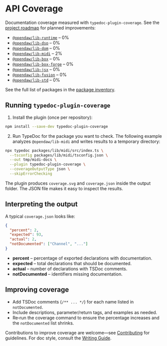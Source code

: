 # API Coverage

Documentation coverage measured with `typedoc-plugin-coverage`.
See the [project roadmap](../../../ROADMAP.md) for planned improvements:

- [`@opendaw/lib-runtime`](./package-inventory.md#lib) – 0%
- [`@opendaw/lib-dsp`](./package-inventory.md#lib) – 0%
- [`@opendaw/lib-dom`](./package-inventory.md#lib) – 0%
- [`@opendaw/lib-midi`](./package-inventory.md#lib) – 2%
- [`@opendaw/lib-box`](./package-inventory.md#lib) – 0%
- [`@opendaw/lib-box-forge`](./package-inventory.md#lib) – 0%
- [`@opendaw/lib-jsx`](./package-inventory.md#lib) – 0%
- [`@opendaw/lib-fusion`](./package-inventory.md#lib) – 0%
- [`@opendaw/lib-std`](./package-inventory.md#lib) – 0%

See the full list of packages in the [package inventory](./package-inventory.md).

## Running `typedoc-plugin-coverage`

1. Install the plugin (once per repository):

```bash
npm install --save-dev typedoc-plugin-coverage
```

2. Run TypeDoc for the package you want to check. The following example
   analyzes `@opendaw/lib-midi` and writes results to a temporary directory:

```bash
npx typedoc packages/lib/midi/src/index.ts \
  --tsconfig packages/lib/midi/tsconfig.json \
  --out tmp/midi-docs \
  --plugin typedoc-plugin-coverage \
  --coverageOutputType json \
  --skipErrorChecking
```

The plugin produces `coverage.svg` and `coverage.json` inside the output
folder. The JSON file makes it easy to inspect the results.

## Interpreting the output

A typical `coverage.json` looks like:

```json
{
  "percent": 2,
  "expected": 93,
  "actual": 2,
  "notDocumented": ["Channel", "..."]
}
```

- **percent** – percentage of exported declarations with documentation.
- **expected** – total declarations that should be documented.
- **actual** – number of declarations with TSDoc comments.
- **notDocumented** – identifiers missing documentation.

## Improving coverage

- Add TSDoc comments (`/** ... */`) for each name listed in
  `notDocumented`.
- Include descriptions, parameter/return tags, and examples as needed.
- Re‑run the coverage command to ensure the percentage increases and the
  `notDocumented` list shrinks.

Contributions to improve coverage are welcome—see
[Contributing](./contributing.md) for guidelines. For doc style, consult the
[Writing Guide](./style/writing-guide.md).
